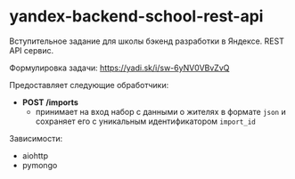# yandex-backend-school-rest-api
Вступительное задание для школы бэкенд разработки в Яндексе. REST API сервис.

Формулировка задачи: https://yadi.sk/i/sw-6yNV0VBvZvQ

Предоставляет следующие обработчики:

- **POST /imports**
  - принимает на вход набор с данными о жителях в формате `json` и сохраняет
  его с уникальным идентификатором `import_id`


Зависимости:
- aiohttp
- pymongo
